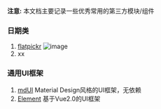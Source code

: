 **注意:** 本文档主要记录一些优秀常用的第三方模块/组件
### 日期类
1. [flatpickr](https://github.com/chmln/flatpickr)
    ![image](http://odzy4k615.bkt.clouddn.com/flatpickr.png)
1. xx






### 通用UI框架
1. [mdUI](http://www.mdui.org/)  Material Design风格的UI框架，无依赖
1. [Element](http://element.eleme.io/#/zh-CN) 基于Vue2.0的UI框架